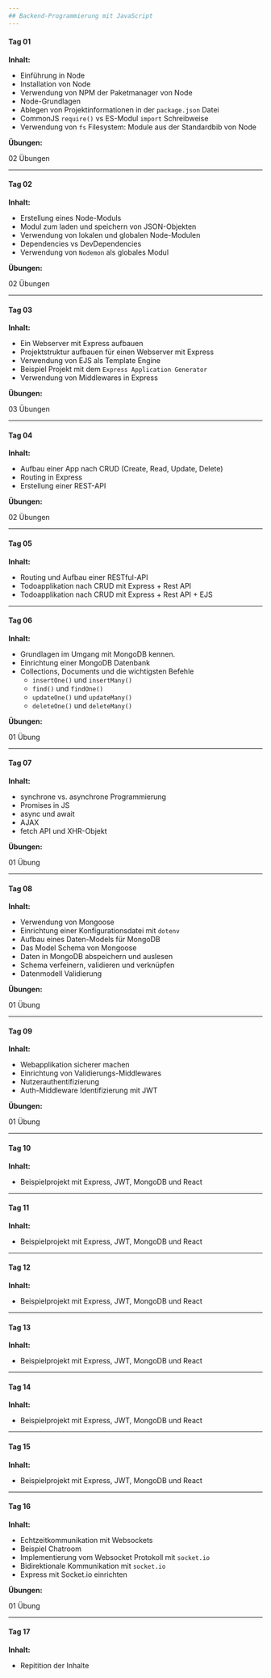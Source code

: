 ```yaml
---
## Backend-Programmierung mit JavaScript
---
```


#### Tag 01

**Inhalt:**

- Einführung in Node
- Installation von Node
- Verwendung von NPM der Paketmanager von Node
- Node-Grundlagen
- Ablegen von Projektinformationen in der `package.json` Datei
- CommonJS `require()` vs ES-Modul `import` Schreibweise
- Verwendung von `fs` Filesystem: Module aus der Standardbib von Node

**Übungen:**

02 Übungen

---

#### Tag 02

**Inhalt:**

- Erstellung eines Node-Moduls
- Modul zum laden und speichern von JSON-Objekten
- Verwendung von lokalen und globalen Node-Modulen
- Dependencies vs DevDependencies
- Verwendung von `Nodemon` als globales Modul

**Übungen:**

02 Übungen

---

#### Tag 03

**Inhalt:**

- Ein Webserver mit Express aufbauen
- Projektstruktur aufbauen für einen Webserver mit Express
- Verwendung von EJS als Template Engine
- Beispiel Projekt mit dem `Express Application Generator`
- Verwendung von Middlewares in Express

**Übungen:**

03 Übungen

---

#### Tag 04

**Inhalt:**

- Aufbau einer App nach CRUD (Create, Read, Update, Delete)
- Routing in Express
- Erstellung einer REST-API

**Übungen:**

02 Übungen

---

#### Tag 05

**Inhalt:**

- Routing und Aufbau einer RESTful-API
- Todoapplikation nach CRUD mit Express + Rest API
- Todoapplikation nach CRUD mit Express + Rest API + EJS

---

#### Tag 06

**Inhalt:**

- Grundlagen im Umgang mit MongoDB kennen.
- Einrichtung einer MongoDB Datenbank
- Collections, Documents und die wichtigsten Befehle
  - `insertOne()` und `insertMany()`
  - `find()` und `findOne()`
  - `updateOne()` und `updateMany()`
  - `deleteOne()` und `deleteMany()`

**Übungen:**

01 Übung

---

#### Tag 07

**Inhalt:**

- synchrone vs. asynchrone Programmierung
- Promises in JS
- async und await
- AJAX
- fetch API und XHR-Objekt

**Übungen:**

01 Übung

---

#### Tag 08

**Inhalt:**

- Verwendung von Mongoose
- Einrichtung einer Konfigurationsdatei mit `dotenv`
- Aufbau eines Daten-Models für MongoDB
- Das Model Schema von Mongoose
- Daten in MongoDB abspeichern und auslesen
- Schema verfeinern, validieren und verknüpfen
- Datenmodell Validierung

**Übungen:**

01 Übung

---

#### Tag 09

**Inhalt:**

- Webapplikation sicherer machen
- Einrichtung von Validierungs-Middlewares
- Nutzerauthentifizierung
- Auth-Middleware Identifizierung mit JWT

**Übungen:**

01 Übung

---

#### Tag 10

**Inhalt:**

- Beispielprojekt mit Express, JWT, MongoDB und React

---

#### Tag 11

**Inhalt:**

- Beispielprojekt mit Express, JWT, MongoDB und React

---

#### Tag 12

**Inhalt:**

- Beispielprojekt mit Express, JWT, MongoDB und React

---

#### Tag 13

**Inhalt:**

- Beispielprojekt mit Express, JWT, MongoDB und React

---

#### Tag 14

**Inhalt:**

- Beispielprojekt mit Express, JWT, MongoDB und React

---

#### Tag 15

**Inhalt:**

- Beispielprojekt mit Express, JWT, MongoDB und React

---

#### Tag 16

**Inhalt:**

- Echtzeitkommunikation mit Websockets
- Beispiel Chatroom
- Implementierung vom Websocket Protokoll mit `socket.io`
- Bidirektionale Kommunikation mit `socket.io`
- Express mit Socket.io einrichten

**Übungen:**

01 Übung

---

#### Tag 17

**Inhalt:**

- Repitition der Inhalte
